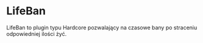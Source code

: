 LifeBan
=======

LifeBan to plugin typu Hardcore pozwalający na czasowe bany po straceniu odpowiedniej ilości żyć.
